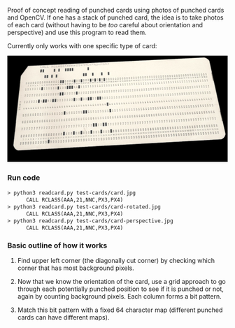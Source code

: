 Proof of concept reading of punched cards using photos of punched cards
and OpenCV. If one has a stack of punched card, the idea is to take photos
of each card (without having to be *too* careful about orientation and
perspective) and use this program to read them.

Currently only works with one specific type of card:

![Card](test-cards/card-perspective.jpg)


### Run code
    > python3 readcard.py test-cards/card.jpg
          CALL RCLASS(AAA,21,NNC,PX3,PX4)
    > python3 readcard.py test-cards/card-rotated.jpg
          CALL RCLASS(AAA,21,NNC,PX3,PX4)
    > python3 readcard.py test-cards/card-perspective.jpg
          CALL RCLASS(AAA,21,NNC,PX3,PX4)


### Basic outline of how it works

1. Find upper left corner (the diagonally cut corner) by checking
   which corner that has most background pixels.

2. Now that we know the orientation of the card, use a grid approach
   to go through each potentially punched position to see if it is
   punched or not, again by counting background pixels. Each column
   forms a bit pattern.

3. Match this bit pattern with a fixed 64 character map (different
   punched cards can have different maps).
